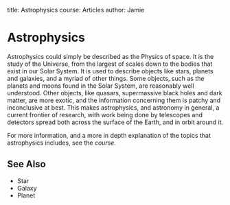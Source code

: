 title: Astrophysics
course: Articles
author: Jamie

Astrophysics
====

Astrophysics could simply be described as the Physics of space. It is the study of the Universe, from the largest of scales down to the bodies that exist in our Solar System. It is used to describe objects like stars, planets and galaxies, and a myriad of other things. Some objects, such as the planets and moons found in the Solar System, are reasonably well understood. Other objects, like quasars, supermassive black holes and dark matter, are more exotic, and the information concerning them is patchy and inconclusive at best. This makes astrophysics, and astronomy in general, a current frontier of research, with work being done by telescopes and detectors spread both across the surface of the Earth, and in orbit around it.

For more information, and a more in depth explanation of the topics that astrophysics includes, see the *course*.

See Also
--------
- Star
- Galaxy
- Planet


